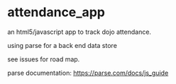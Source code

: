 attendance_app
==============

an html5/javascript app to track dojo attendance.

using parse for a back end data store

see issues for road map.

parse documentation: https://parse.com/docs/js_guide
